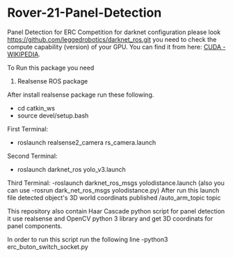 # Rover-21-Panel-Detection
Panel Detection for ERC Competition for darknet configuration please look https://github.com/leggedrobotics/darknet_ros.git you need to check the compute capability (version) of your GPU. You can find it from here: [CUDA - WIKIPEDIA](https://en.wikipedia.org/wiki/CUDA#Supported_GPUs).

To Run this package you need
1. Realsense ROS package

After install realsense package run these following.
- cd catkin_ws
- source devel/setup.bash

First Terminal:
- roslaunch realsense2_camera rs_camera.launch

Second Terminal:
- roslaunch darknet_ros yolo_v3.launch

Third Terminal:
-roslaunch darknet_ros_msgs yolodistance.launch (also you can use -rosrun dark_net_ros_msgs yolodistance.py)
After run this launch file detected object's 3D world coordinats published /auto_arm_topic topic

This repository also contain Haar Cascade python script for panel detection it use realsense and OpenCV python 3 library and get 3D coordinats for panel components.

In order to run this script run the following line
-python3 erc_buton_switch_socket.py
